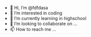 - 👋 Hi, I’m @fdfdasa
- 👀 I’m interested in coding
- 🌱 I’m currently learning in highschool
- 💞️ I’m looking to collaborate on ...
- 📫 How to reach me ...

<!---
fdfdasa/fdfdasa is a ✨ special ✨ repository because its `README.md` (this file) appears on your GitHub profile.
You can click the Preview link to take a look at your changes.
--->
